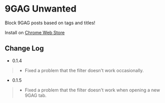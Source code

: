 # 9GAG Unwanted

Block 9GAG posts based on tags and titles!

Install on [Chrome Web Store](https://chrome.google.com/webstore/detail/9gag-unwanted/lnldkhdgiphhdgdfmjgpcgpihggimppd)

## Change Log

* 0.1.4

> * Fixed a problem that the filter doesn't work occasionally.

* 0.1.5

> * Fixed a problem that the filter doesn't work when opening a new 9GAG tab.